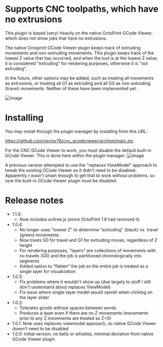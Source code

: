 # Supports CNC toolpaths, which have no extrusions
This plugin is based (very) heavily on the native OctoPrint GCode Viewer, which does not show jobs that have no extrusions.

The native Octoprint GCode Viewer plugin keeps track of extruding movements and non-extruding movements.
This plugin keeps track of the lowest Z value that has occurred, and when the tool is at the lowest 
Z value, it is considered "extruding" for rendering purposes, otherwise it is "not extruding".

In the future, other options may be added, such as treating all movements as extrusions, or treating all G1 as 
extruding and all G0 as non-extruding (travel) movements.  Neither of these have been implemented yet.

![image](https://user-images.githubusercontent.com/955138/154195957-6e3de2b8-0490-4c8d-9d3b-a5434d16e528.png)

# Installing
You may install through the plugin manager by installing from this URL:

  https://github.com/vector76/cnc_gcodeviewer/archive/main.zip

For the CNC GCode Viewer to work, you must disable the default built-in GCode Viewer.  This is done here 
within the plugin manager:
![image](https://user-images.githubusercontent.com/955138/162370849-d3e2f210-017f-4a64-b703-6f353e6adc39.png)

A previous version attempted to use the "replaces ViewModel" approach to tweak the existing GCode 
Viewer so it didn't need to be disabled.  Apparently I wasn't smart enough to get that to work without 
problems, so now the built-in GCode Viewer plugin must be disabled.

# Release notes
- 1.1.0:
  - Now includes avltree.js (since OctoPrint 1.8 had removed it)
- 1.0.4:
  - No longer uses "lowest Z" to determine "extruding" (black) vs. travel (green) movements
  - Now treats G0 for travel and G1 for extruding moves, regardless of Z height
  - For rendering purposes, "layers" are collections of movements with no travels (G0) and the job is partitioned chronologically into segments
  - Added option to "flatten" the job so the entire job is treated as a single layer for visualization
- 1.0.3:
  - Fix problems where it wouldn't show up (due largely to stuff I still don't understand about replaces ViewModel)
  - Fix issue where single-layer model would vanish when clicking on the layer slider
- 1.0.2:
  - Tolerates gcode without spaces between words
  - Produces a layer even if there are no Z movements (movements prior to any Z movements are treated as Z=0)
- 1.0.1: Now uses replaces-viewmodel approach, so native GCode Viewer doesn't need to be disabled
- 1.0.0: Initial version, no bells or whistles, minimal deviation from native GCode Viewer plugin
